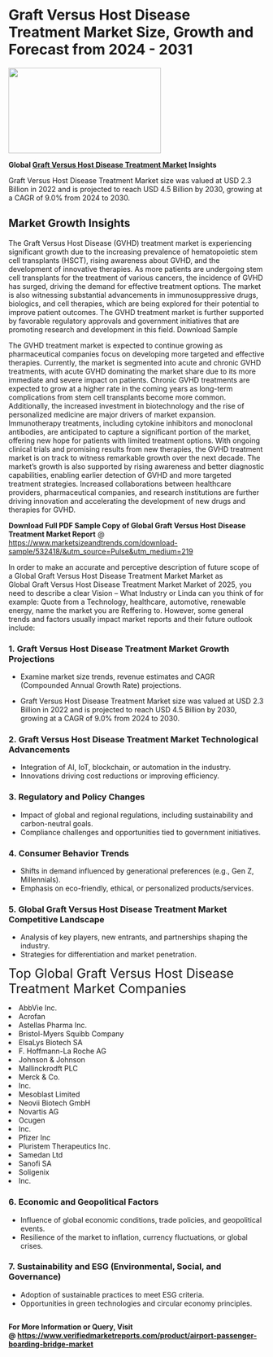 <H1>Graft Versus Host Disease Treatment Market Size, Growth and Forecast from 2024 - 2031</H1><img class="aligncenter size-medium wp-image-584254" src="https://thirdeyenews.in/wp-content/uploads/2024/09/Global-Market-Research-300x168.jpeg" alt="" width="300" height="168" /><p><strong>Global&nbsp;<a href="https://www.marketsizeandtrends.com/download-sample/532418/&amp;utm_source=Pulse&amp;utm_medium=219">Graft Versus Host Disease Treatment Market</a> Insights</strong></p><p>Graft Versus Host Disease Treatment Market size was valued at USD 2.3 Billion in 2022 and is projected to reach USD 4.5 Billion by 2030, growing at a CAGR of 9.0% from 2024 to 2030.</p><p><h2>Market Growth Insights</h2> <p>The Graft Versus Host Disease (GVHD) treatment market is experiencing significant growth due to the increasing prevalence of hematopoietic stem cell transplants (HSCT), rising awareness about GVHD, and the development of innovative therapies. As more patients are undergoing stem cell transplants for the treatment of various cancers, the incidence of GVHD has surged, driving the demand for effective treatment options. The market is also witnessing substantial advancements in immunosuppressive drugs, biologics, and cell therapies, which are being explored for their potential to improve patient outcomes. The GVHD treatment market is further supported by favorable regulatory approvals and government initiatives that are promoting research and development in this field. Download Sample </p> <p>The GVHD treatment market is expected to continue growing as pharmaceutical companies focus on developing more targeted and effective therapies. Currently, the market is segmented into acute and chronic GVHD treatments, with acute GVHD dominating the market share due to its more immediate and severe impact on patients. Chronic GVHD treatments are expected to grow at a higher rate in the coming years as long-term complications from stem cell transplants become more common. Additionally, the increased investment in biotechnology and the rise of personalized medicine are major drivers of market expansion. Immunotherapy treatments, including cytokine inhibitors and monoclonal antibodies, are anticipated to capture a significant portion of the market, offering new hope for patients with limited treatment options. With ongoing clinical trials and promising results from new therapies, the GVHD treatment market is on track to witness remarkable growth over the next decade. The market’s growth is also supported by rising awareness and better diagnostic capabilities, enabling earlier detection of GVHD and more targeted treatment strategies. Increased collaborations between healthcare providers, pharmaceutical companies, and research institutions are further driving innovation and accelerating the development of new drugs and therapies for GVHD. </p><p><span class=""><strong>Download Full PDF Sample Copy of Global Graft Versus Host Disease Treatment Market Report</strong> @ <a href="https://www.marketsizeandtrends.com/download-sample/532418/&amp;utm_source=Pulse&amp;utm_medium=219" target="_blank">https://www.marketsizeandtrends.com/download-sample/532418/&amp;utm_source=Pulse&amp;utm_medium=219</a></span></p><p>In order to make an accurate and perceptive description of future scope of a Global&nbsp;Graft Versus Host Disease Treatment Market Market as Global&nbsp;Graft Versus Host Disease Treatment Market Market of 2025, you need to describe a clear Vision &ndash; What Industry or Linda can you think of for example: Quote from a Technology, healthcare, automotive, renewable energy, name the market you are Reffering to. However, some general trends and factors usually impact market reports and their future outlook include:</p><h3>1.&nbsp;<strong>Graft Versus Host Disease Treatment Market Growth Projections</strong></h3><ul><li>Examine market size trends, revenue estimates and CAGR (Compounded Annual Growth Rate) projections.</li><li><p>Graft Versus Host Disease Treatment Market size was valued at USD 2.3 Billion in 2022 and is projected to reach USD 4.5 Billion by 2030, growing at a CAGR of 9.0% from 2024 to 2030.</p></li></ul><h3>2.&nbsp;<strong>Graft Versus Host Disease Treatment Market Technological Advancements</strong></h3><ul><li>Integration of AI, IoT, blockchain, or automation in the industry.</li><li>Innovations driving cost reductions or improving efficiency.</li></ul><h3>3.&nbsp;<strong>Regulatory and Policy Changes</strong></h3><ul><li>Impact of global and regional regulations, including sustainability and carbon-neutral goals.</li><li>Compliance challenges and opportunities tied to government initiatives.</li></ul><h3>4.&nbsp;<strong>Consumer Behavior Trends</strong></h3><ul><li>Shifts in demand influenced by generational preferences (e.g., Gen Z, Millennials).</li><li>Emphasis on eco-friendly, ethical, or personalized products/services.</li></ul><h3>5.&nbsp;<strong>Global Graft Versus Host Disease Treatment Market Competitive Landscape</strong></h3><ul><li>Analysis of key players, new entrants, and partnerships shaping the industry.</li><li>Strategies for differentiation and market penetration.</li></ul><p data-pm-slice="1 1 []"><span style="color: inherit; font-family: inherit; font-size: 25px;">Top Global Graft Versus Host Disease Treatment Market Companies</span></p><div class="" data-test-id=""><p><li>AbbVie Inc.</li><li> Acrofan</li><li> Astellas Pharma Inc.</li><li> Bristol-Myers Squibb Company</li><li> ElsaLys Biotech SA</li><li> F. Hoffmann-La Roche AG</li><li> Johnson & Johnson</li><li> Mallinckrodft PLC</li><li> Merck & Co.</li><li> Inc.</li><li> Mesoblast Limited</li><li> Neovii Biotech GmbH</li><li> Novartis AG</li><li> Ocugen</li><li> Inc.</li><li> Pfizer Inc</li><li> Pluristem Therapeutics Inc.</li><li> Samedan Ltd</li><li> Sanofi SA</li><li> Soligenix</li><li> Inc.</li></p></div><h3>6.&nbsp;<strong>Economic and Geopolitical Factors</strong></h3><ul><li>Influence of global economic conditions, trade policies, and geopolitical events.</li><li>Resilience of the market to inflation, currency fluctuations, or global crises.</li></ul><h3>7.&nbsp;<strong>Sustainability and ESG (Environmental, Social, and Governance)</strong></h3><ul><li>Adoption of sustainable practices to meet ESG criteria.</li><li>Opportunities in green technologies and circular economy principles.</li></ul><h2><strong style="font-size: 14px;">For More Information or Query, Visit @&nbsp;</strong><a style="background-color: #ffffff; font-size: 14px;" href="https://www.marketsizeandtrends.com/report/graft-versus-host-disease-treatment-market/" target="_blank">https://www.verifiedmarketreports.com/product/airport-passenger-boarding-bridge-market</a></h2>
